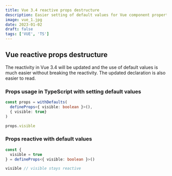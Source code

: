 ```yaml
---
title: Vue 3.4 reactive props destructure
description: Easier setting of default values for Vue component properties.
image: vue_1.jpg
date: 2023-01-02
draft: false
tags: ['VUE', 'TS']
---
```


## Vue reactive props destructure

The reactivity in Vue 3.4 will be updated and the use of default values is much easier without breaking the reactivity.
The updated declaration is also easier to read.

### Props usage in TypeScript with setting default values

```ts
const props = withDefaults(
  defineProps<{ visible: boolean }>(),
  { visible: true}
)

props.visible
```

### Props reactive with default values

```ts
const {
  visible = true
} = defineProps<{ visible: boolean }>()

visible // visible stays reactive
```

